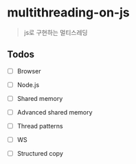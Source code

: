 # multithreading-on-js

> js로 구현하는 멀티스레딩

## Todos
- [ ] Browser
- [ ] Node.js
- [ ] Shared memory
- [ ] Advanced shared memory
- [ ] Thread patterns
- [ ] WS
- [ ] Structured copy

  